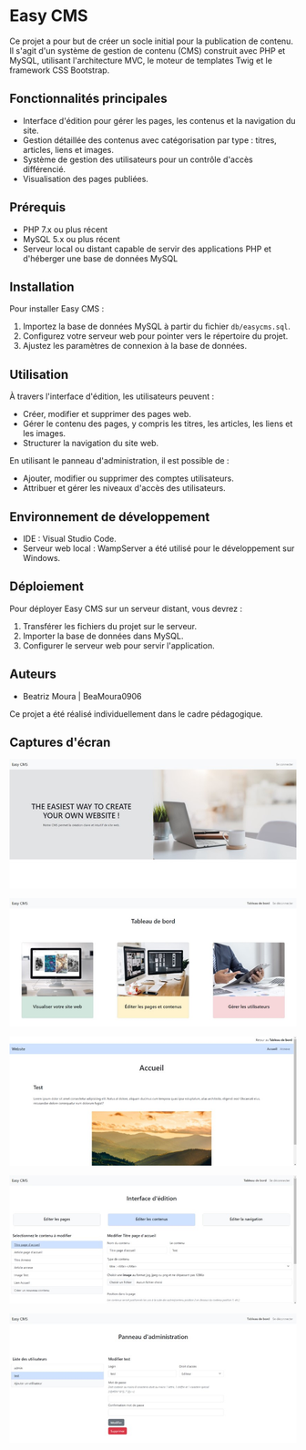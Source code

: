 # Easy CMS

Ce projet a pour but de créer un socle initial pour la publication de contenu. Il s'agit d'un système de gestion de contenu (CMS) construit avec PHP et MySQL, utilisant l'architecture MVC, le moteur de templates Twig et le framework CSS Bootstrap.

## Fonctionnalités principales

- Interface d'édition pour gérer les pages, les contenus et la navigation du site.
- Gestion détaillée des contenus avec catégorisation par type : titres, articles, liens et images.
- Système de gestion des utilisateurs pour un contrôle d'accès différencié.
- Visualisation des pages publiées.

## Prérequis

- PHP 7.x ou plus récent
- MySQL 5.x ou plus récent
- Serveur local ou distant capable de servir des applications PHP et d'héberger une base de données MySQL

## Installation

Pour installer Easy CMS :

1. Importez la base de données MySQL à partir du fichier `db/easycms.sql`.
2. Configurez votre serveur web pour pointer vers le répertoire du projet.
3. Ajustez les paramètres de connexion à la base de données.

## Utilisation

À travers l'interface d'édition, les utilisateurs peuvent :

- Créer, modifier et supprimer des pages web.
- Gérer le contenu des pages, y compris les titres, les articles, les liens et les images.
- Structurer la navigation du site web.

En utilisant le panneau d'administration, il est possible de :

- Ajouter, modifier ou supprimer des comptes utilisateurs.
- Attribuer et gérer les niveaux d'accès des utilisateurs.

## Environnement de développement

- IDE : Visual Studio Code.
- Serveur web local : WampServer a été utilisé pour le développement sur Windows.

## Déploiement

Pour déployer Easy CMS sur un serveur distant, vous devrez :

1. Transférer les fichiers du projet sur le serveur.
2. Importer la base de données dans MySQL.
3. Configurer le serveur web pour servir l'application.

## Auteurs

- Beatriz Moura | BeaMoura0906

Ce projet a été réalisé individuellement dans le cadre pédagogique.

## Captures d'écran

![Page d'accueil - Easy CMS](screens/HomePage.jpg)

![Tableau de bord - Easy CMS](screens/DashboardPage.jpg)

![Visualisation du site - Easy CMS](screens/WebsiteVisualizationPage.jpg)

![Interface d'édition de contenu - Easy CMS](screens/EditContentPage.jpg)

![Panneau d'administration - Easy CMS](screens/AdminPanelPage.jpg)